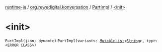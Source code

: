 [runtime-js](../../index.md) / [org.rewedigital.konversation](../index.md) / [PartImpl](index.md) / [&lt;init&gt;](./-init-.md)

# &lt;init&gt;

`PartImpl(json: dynamic)`
`PartImpl(variants: `[`MutableList`](https://kotlinlang.org/api/latest/jvm/stdlib/kotlin.collections/-mutable-list/index.html)`<`[`String`](https://kotlinlang.org/api/latest/jvm/stdlib/kotlin/-string/index.html)`>, type: <ERROR CLASS>)`